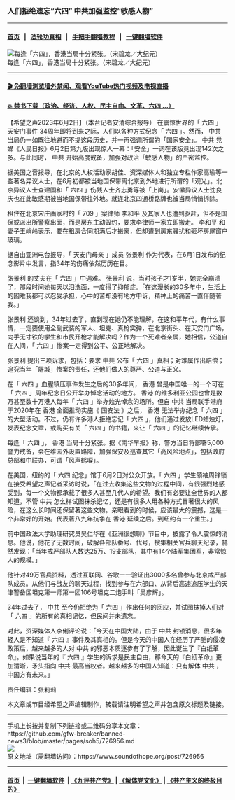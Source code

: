 ### 人们拒绝遗忘“六四” 中共加强监控“敏感人物”
------------------------

#### [首页](https://github.com/gfw-breaker/banned-news3/blob/master/README.md) &nbsp;&nbsp;|&nbsp;&nbsp; [法轮功真相](https://github.com/begood0513/basic/blob/master/README.md)  &nbsp;&nbsp;|&nbsp;&nbsp; [手把手翻墙教程](https://github.com/gfw-breaker/guides/wiki)  &nbsp;&nbsp;|&nbsp;&nbsp; [一键翻墙软件](https://github.com/gfw-breaker/nogfw/blob/master/README.md)  



<div><img alt=" 每逢「六四」，香港当局十分紧张。（宋碧龙／大纪元）" src="https://img.soundofhope.org/2023-06/1685760930777.jpg"/>
<br/><figcaption class="caption">
 每逢「六四」，香港当局十分紧张。（宋碧龙／大纪元）
</figcaption></div><hr/>

#### [ 🎬  免翻墙浏览墙外禁闻、观看YouTube热门视频及电视直播](https://github.com/gfw-breaker/HelloWorld)

#### [ 💥  禁书下载（政治、经济、人权、民主自由、文革、六四 ...）](https://github.com/gfw-breaker/books/blob/master/README.md)

<div><div class="Content__Wrapper sc-1bvya0-0 elmmKw article_body" data-checkusr="" itemprop="articleBody">
 <div id="post_place_1">
 </div>
 <p class="meta-top">
  <span class="meta">
   【希望之声2023年6月2日】（本台记者安清综合报导）
  </span>
  在震惊世界的「
  <ok href="/term/2990">
   六四
  </ok>
  」
  <ok href="/term/45384">
   天安门事件
  </ok>
  34周年即将到来之际，人们以各种方式纪念「
  <ok href="/term/2990">
   六四
  </ok>
  」。然而，
  <ok href="/term/1059">
   中共
  </ok>
  当局仍一如既往地避而不提这段历史，并一再强调所谓的「国家安全」。
  <ok href="/term/1059">
   中共
  </ok>
  党媒《人民日报》6月2日第九版出现惊人一幕：「安全」一词在该版竟出现142次之多。与此同时，
  <ok href="/term/1059">
   中共
  </ok>
  开始高度戒备，加强对政治「敏感人物」的严密监控。
 </p>
 <p>
  据美国之音报导，在北京的人权活动家胡佳、资深媒体人和独立专栏作家高瑜等一些著名异议人士，在6月初都被当地国保带离北京到外地进行所谓的「观光」。北京异议人士查建国和「
  <ok href="/term/2990">
   六四
  </ok>
  」伤残人士齐志勇等被「上岗」。安徽异议人士沈良庆也在此敏感期被当地国保带往外地。就连北京四通桥路牌也被当局悄悄拆除。
 </p>
 <p>
  租住在北京宋庄画家村的「
  <ok href="/term/9290">
   709
  </ok>
  」案律师
  <ok href="/term/5823">
   李和平
  </ok>
  及其家人也遭到驱赶，但不是国保或派出所警察出面，而是房东主动毁约，要求李律师一家立即搬走。
  <ok href="/term/5823">
   李和平
  </ok>
  和妻子王峭岭表示，要在租房合同期满后才搬离，但却遭到房东骚扰和砸坏房屋窗户玻璃。
 </p>
 <p>
  据自由亚洲电台报导，「
  <ok href="/term/4485">
   天安门母亲
  </ok>
  」成员
  <ok href="/term/876797">
   张景利
  </ok>
  作为代表，在6月1日发布的纪念影片中发言，指34年的伤痛依然历历在目。
 </p>
 <p>
  <ok href="/term/876797">
   张景利
  </ok>
  的丈夫在「
  <ok href="/term/2990">
   六四
  </ok>
  」中遇难。
  <ok href="/term/876797">
   张景利
  </ok>
  说，当时孩子才1岁半，她完全崩溃了，那段时间她每天以泪洗面，一度得了抑郁症。「在这漫长的30多年中，生活上的困难我都可以忍受承担，心中的苦却没有地方申诉，精神上的痛苦一直伴随著我。」
 </p>
 <p>
  <ok href="/term/876797">
   张景利
  </ok>
  还谈到，34年过去了，直到现在她仍不能理解，在这和平年代，有什么事情，一定要使用全副武装的军人、坦克、真枪实弹，在北京街头、在天安门广场，向手无寸铁的学生和市民开枪才能解决吗？作为一个死难者亲属，她相信，公道自在人间，「
  <ok href="/term/2990">
   六四
  </ok>
  」惨案一定得到公平、公正地解决。
 </p>
 <p>
  <ok href="/term/876797">
   张景利
  </ok>
  提出三项诉求，包括：要求
  <ok href="/term/1059">
   中共
  </ok>
  公布「
  <ok href="/term/2990">
   六四
  </ok>
  」真相；对难属作出赔偿；追究当年「屠城」惨案的责任，还他们做人的尊严、公道与正义。
 </p>
 <p>
  在「
  <ok href="/term/2990">
   六四
  </ok>
  」血腥镇压事件发生之后的30多年间，
  <ok href="/term/1043">
   香港
  </ok>
  曾是中国唯一的一个可在「
  <ok href="/term/2990">
   六四
  </ok>
  」周年纪念日公开举办悼念活动的地方。
  <ok href="/term/1043">
   香港
  </ok>
  的维多利亚公园也曾是数万甚至数十万港人每年「
  <ok href="/term/2990">
   六四
  </ok>
  」举办烛光悼念的场所。但自
  <ok href="/term/1059">
   中共
  </ok>
  当局联手港府于2020年在
  <ok href="/term/1043">
   香港
  </ok>
  全面推动实施《
  <ok href="/term/99050">
   国安法
  </ok>
  》之后，
  <ok href="/term/1043">
   香港
  </ok>
  无法举办纪念「
  <ok href="/term/2990">
   六四
  </ok>
  」的大型活动。不过，仍有许多港人拒绝忘记「
  <ok href="/term/2990">
   六四
  </ok>
  」，他们通过发放LED蜡烛灯，发表纪念文章，或购买有关「
  <ok href="/term/2990">
   六四
  </ok>
  」的书籍，来让「
  <ok href="/term/2990">
   六四
  </ok>
  」的记忆继续传承。
 </p>
 <p>
  每逢「
  <ok href="/term/2990">
   六四
  </ok>
  」，
  <ok href="/term/1043">
   香港
  </ok>
  当局十分紧张。据《南华早报》称，警方当日将部署5,000警力戒备，会在维园外设置路障，加强保安及巡查其它「高风险地点」，包括政府总部和中联办，可谓「风声鹤唳」。
 </p>
 <p>
  在美国，纽约的「
  <ok href="/term/2990">
   六四
  </ok>
  纪念」馆于6月2日对公众开放。「
  <ok href="/term/2990">
   六四
  </ok>
  」学生领袖周锋锁在接受希望之声记者采访时说，「在过去收集这些文物的过程中间，有很强烈地感受到，每一个文物都承载了很多人甚至几代人的希望。我们有必要让全世界的人都知道，不管
  <ok href="/term/1059">
   中共
  </ok>
  怎么样试图抹杀记忆，还是有很多人用各种方式冒著很大的风险，在这么长时间还保留著这些文物。亲眼看到的时候，应该最大的震撼，这是一个非常好的开始。代表著八九年抗争在
  <ok href="/term/1043">
   香港
  </ok>
  延续之后。到纽约有一个重生。」
 </p>
 <p>
  前中国政法大学助理研究员吴仁华在《亚洲很想聊》节目中，披露了令人震惊的消息。他说，他花了无数时间，破解各部队番号、代号，搜集相关官兵聊天纪录，赫然发现：「当年戒严部队人数达25万、19支部队，其中有14个陆军集团军，非常惊人的规模。」
 </p>
 <p>
  他针对49万官兵资料，透过互联网、谷歌一一验证出3000多名曾参与北京戒严部队成员。从他们与战友的聊天过程，找到参与在六部口、从背后高速追压学生的天津警备区坦克第一师第一团106号坦克二炮手叫「吴彦辉」。
 </p>
 <p>
  34年过去了，
  <ok href="/term/1059">
   中共
  </ok>
  至今仍拒绝为「
  <ok href="/term/2990">
   六四
  </ok>
  」作出任何的回应，并试图抹掉人们对「
  <ok href="/term/2990">
   六四
  </ok>
  」的所有的真相记忆，但民间并未遗忘。
 </p>
 <p>
  对此，资深媒体人李俐评论说：「今天在中国大陆，由于
  <ok href="/term/1059">
   中共
  </ok>
  封锁消息，很多年轻人是不知道『
  <ok href="/term/2990">
   六四
  </ok>
  』事件及其真相的。但是今天的中国人在经历了严酷的侵凌政策后，越来越多的人对
  <ok href="/term/1059">
   中共
  </ok>
  的邪恶本质逐步有了了解，因此诞生了『白纸革命』。如果说当年的『
  <ok href="/term/2990">
   六四
  </ok>
  』学生的诉求是民主自由，那今天的『白纸革命』更加清晰，矛头指向
  <ok href="/term/1059">
   中共
  </ok>
  最高当权者。越来越多的中国人知道：只有解体
  <ok href="/term/1059">
   中共
  </ok>
  ，中国方有未来。」
 </p>
 <p class="meta-btm">
  责任编辑：张莉莉
 </p>
 <p class="meta-btm">
  本文章或节目经希望之声编辑制作，转载请注明希望之声并包含原文标题及链接。
 </p>
</div>
</div>
<hr/>
手机上长按并复制下列链接或二维码分享本文章：<br/>
https://github.com/gfw-breaker/banned-news3/blob/master/pages/soh5/726956.md <br/>
<a href='https://github.com/gfw-breaker/banned-news3/blob/master/pages/soh5/726956.md'><img src='https://github.com/gfw-breaker/banned-news3/blob/master/pages/soh5/726956.md.png'/></a> <br/>
原文地址（需翻墙访问）：https://www.soundofhope.org/post/726956


------------------------
#### [首页](https://github.com/gfw-breaker/banned-news3/blob/master/README.md) &nbsp;|&nbsp; [一键翻墙软件](https://github.com/gfw-breaker/nogfw/blob/master/README.md) &nbsp;| [《九评共产党》](https://github.com/gfw-breaker/9ping.md/blob/master/README.md#九评之一评共产党是什么) | [《解体党文化》](https://github.com/gfw-breaker/jtdwh.md/blob/master/README.md) | [《共产主义的终极目的》](https://github.com/gfw-breaker/gczydzjmd.md/blob/master/README.md)


<img src='http://gfw-breaker.win/banned-news3/pages/soh5/726956.md' width='0px' height='0px'/>